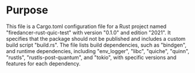 # Purpose
This file is a Cargo.toml configuration file for a Rust project named "firedancer-rust-quic-test" with version "0.1.0" and edition "2021". It specifies that the package should not be published and includes a custom build script "build.rs". The file lists build dependencies, such as "bindgen", and runtime dependencies, including "env_logger", "libc", "quiche", "quinn", "rustls", "rustls-post-quantum", and "tokio", with specific versions and features for each dependency.
